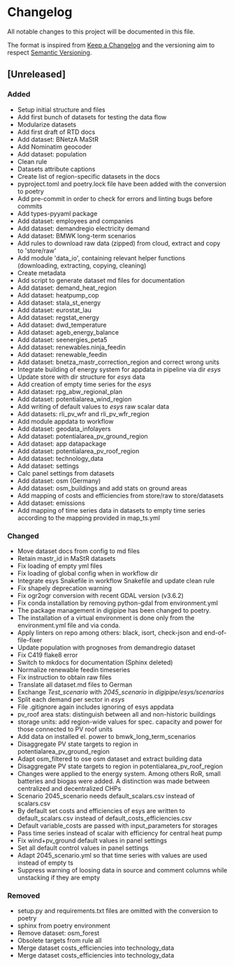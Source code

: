 # Changelog
All notable changes to this project will be documented in this file.

The format is inspired from [Keep a Changelog](http://keepachangelog.com/en/1.0.0/)
and the versioning aim to respect [Semantic Versioning](http://semver.org/spec/v2.0.0.html).

## [Unreleased]

### Added

- Setup initial structure and files
- Add first bunch of datasets for testing the data flow
- Modularize datasets
- Add first draft of RTD docs
- Add dataset: BNetzA MaStR
- Add Nominatim geocoder
- Add dataset: population
- Clean rule
- Datasets attribute captions
- Create list of region-specific datasets in the docs
- pyproject.toml and poetry.lock file have been added with the conversion to poetry
- Add pre-commit in order to check for errors and linting bugs before commits
- Add types-pyyaml package
- Add dataset: employees and companies
- Add dataset: demandregio electricity demand
- Add dataset: BMWK long-term scenarios
- Add rules to download raw data (zipped) from cloud, extract and copy to 'store/raw'
- Add module 'data_io', containing relevant helper functions (downloading, extracting, copying, cleaning)
- Create metadata
- Add script to generate dataset md files for documentation
- Add dataset: demand_heat_region
- Add dataset: heatpump_cop
- Add dataset: stala_st_energy
- Add dataset: eurostat_lau
- Add dataset: regstat_energy
- Add dataset: dwd_temperature
- Add dataset: ageb_energy_balance
- Add dataset: seenergies_peta5
- Add dataset: renewables.ninja_feedin
- Add dataset: renewable_feedin
- Add dataset: bnetza_mastr_correction_region and correct wrong units
- Integrate building of energy system for appdata in pipeline via dir *esys*
- Update store with dir structure for *esys* data
- Add creation of empty time series for the *esys*
- Add dataset: rpg_abw_regional_plan
- Add dataset: potentialarea_wind_region
- Add writing of default values to *esys* raw scalar data
- Add datasets: rli_pv_wfr and rli_pv_wfr_region
- Add module appdata to workflow
- Add dataset: geodata_infolayers
- Add dataset: potentialarea_pv_ground_region
- Add dataset: app datapackage
- Add dataset: potentialarea_pv_roof_region
- Add dataset: technology_data
- Add dataset: settings
- Calc panel settings from datasets
- Add dataset: osm (Germany)
- Add dataset: osm_buildings and add stats on ground areas
- Add mapping of costs and efficiencies from store/raw to store/datasets
- Add dataset: emissions
- Add mapping of time series data in datasets to empty time series according to
  the mapping provided in map_ts.yml

### Changed

- Move dataset docs from config to md files
- Retain mastr_id in MaStR datasets
- Fix loading of empty yml files
- Fix loading of global config when in workflow dir
- Integrate esys Snakefile in workflow Snakefile and update clean rule
- Fix shapely deprecation warning
- Fix ogr2ogr conversion with recent GDAL version (v3.6.2)
- Fix conda installation by removing python-gdal from environment.yml
- The package management in digipipe has been changed to poetry.
- The installation of a virtual environment is done only from the environment.yml file and via conda.
- Apply linters on repo among others: black, isort, check-json and end-of-file-fixer
- Update population with prognoses from demandregio dataset
- Fix C419 flake8 error
- Switch to mkdocs for documentation (Sphinx deleted)
- Normalize renewable feedin timeseries
- Fix instruction to obtain raw files
- Translate all dataset.md files to German
- Exchange *Test_scenario* with *2045_scenario* in *digipipe/esys/scenarios*
- Split each demand per sector in *esys*
- File .gitignore again includes ignoring of esys appdata
- pv_roof area stats: distinguish between all and non-historic buildings
- storage units: add region-wide values for spec. capacity and power for those
  connected to PV roof units
- Add data on installed el. power to bmwk_long_term_scenarios
- Disaggregate PV state targets to region in potentialarea_pv_ground_region
- Adapt osm_filtered to ose osm dataset and extract building data
- Disaggregate PV state targets to region in potentialarea_pv_roof_region
- Changes were applied to the energy system. Among others RoR, small batteries
  and biogas were added. A distinction was made between centralized and
  decentralized CHPs
- Scenario 2045_scenario needs default_scalars.csv instead of scalars.csv
- By default set costs and efficiencies of esys are written to
  default_scalars.csv instead of default_costs_efficiencies.csv
- Default variable_costs are passed with input_parameters for storages
- Pass time series instead of scalar with efficiency for central heat pump
- Fix wind+pv_ground default values in panel settings
- Set all default control values in panel settings
- Adapt 2045_scenario.yml so that time series with values are used instead of
  empty ts
- Suppress warning of loosing data in source and comment columns while
  unstacking if they are empty

### Removed

- setup.py and requirements.txt files are omitted with the conversion to poetry
- sphinx from poetry environment
- Remove dataset: osm_forest
- Obsolete targets from rule all
- Merge dataset costs_efficiencies into technology_data
- Merge dataset costs_efficiencies into technology_data
